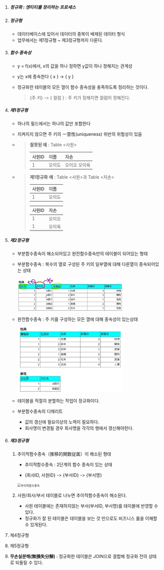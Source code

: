 1. ##### 정규화 : 엔티티를 정리하는 프로세스

2. ##### 정규형

   - 데이터베이스에 있어서 데이터의 중복이 배제된 데이터 형식
   - 업무에서는 제1정규형 ~ 제3정규형까지 다룬다.

3. ##### 함수 종속성

   - y = f(x)에서, x의 값을 하나 정하면 y값이 하나 정해지는 관계성

   - y는 x에 종속한다 { x } → { y }

   - 정규화란 테이블의 모든 열이 함수 종속성을 충족하도록 정리하는 것이다.

     > {주 키} -> { 컬럼 } : 주 키가 정해지면 컬럼이 정해진다.

4. ##### 제1정규형

   - 하나의 필드에서는 하나의 값만 포함한다

   - 지켜지지 않으면 주 키의 一意性(uniqueness) 위반의 위험성이 있음

   - > **잘못된 예** : Table <사원>
     >
     > | 사원ID | 이름   | 자손          |
     > | ------ | ------ | ------------- |
     > | 1      | 오이도 | 오이오 오이육 |

   - > **제1정규화** **예** : Table <사원>과 Table <자손>
     >
     > | 사원ID | 이름   |
     > | ------ | ------ |
     > | 1      | 오이도 |
     >
     > | 사원ID | 자손   |
     > | ------ | ------ |
     > | 1      | 오이오 |
     > | 1      | 오이육 |

5. ##### 제2정규형

   - 부분함수종속이 해소되어있고 완전함수종속만의 테이블이 되어있는 형태

   - 부분함수종속 : 복수의 열로 구성된 주 키의 일부열에 대해 다른열이 종속되어있는 상태

     <img src="부분함수종속.png" alt="image-20210628211306999" style="zoom:33%;" />

   - 완전함수종속 : 주 키를 구성하는 모든 열에 대해 종속성이 있는상태

     <img src="완전함수종속.png" alt="image-20210628211306999" style="zoom:33%;" />

   - 테이블을 적절히 분할하는 작업이 정규화이다.

   - 부분함수종속의 디메리트

     - 값의 갱신에 필요이상의 노력이 필요하다.
     - 회사명이 변경될 경우 회사명을 각각의 행에서 갱신해야한다.

6. ##### 제3정규형

   1. 추이적함수종속（推移的関数従属）이 해소된 형태

      - 추이적함수종속 : 2단계의 함수 종속이 있는 상태

      - {회사ID, 사원ID} -> {부서ID} -> {부서명}

      <img src="D:\code\spring\baron\spring-demo\src\main\resources\docs\추이적함수종속.PNG" alt="추이적함수종속" style="zoom: 67%;" />

   2. 사원/회사/부서 테이블로 나누면 추이적함수종속이 해소된다.

      - 사원 테이블에는 존재하지않는 부서(부서ID, 부서명)를 테이블에 반영할 수 있다.
      - 정규화가 잘 된 테이블은 테이블을 보는 것 만으로도 비즈니스 룰을 이해할 수 있게된다. 

7. 제4정규형

8. 제5정규형

9. **무손실분해(無損失分解)** : 정규화한 테이블은 JOIN으로 결합해 정규화 전의 상태로 되돌릴 수 있다.

